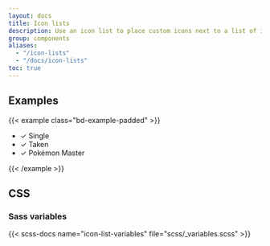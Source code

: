 ```yaml
---
layout: docs
title: Icon lists
description: Use an icon list to place custom icons next to a list of items.
group: components
aliases:
  - "/icon-lists"
  - "/docs/icon-lists"
toc: true
---
```


## Examples

{{< example class="bd-example-padded" >}}
<ul class="list-icon">
  <li>
    <span class="icon">✓</span>
    Single
  </li>
  <li>
    <span class="icon">✓</span>
    Taken
  </li>
  <li class="active">
    <span class="icon">✓</span>
    Pokémon Master
  </li>
</ul>
{{< /example >}}

## CSS

### Sass variables

{{< scss-docs name="icon-list-variables" file="scss/_variables.scss" >}}
